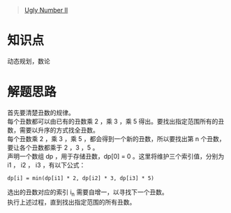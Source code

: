 > [Ugly Number II](https://leetcode.com/problems/ugly-number-ii/description/)

# 知识点
动态规划，数论

# 解题思路
首先要清楚丑数的规律。  
每个丑数都可以由已有的丑数乘 2 ，乘 3 ，乘 5 得出。要找出指定范围所有的丑数，需要以升序的方式找全丑数。  
每个丑数乘 2 ，乘 3 ，乘 5 ，都会得到一个新的丑数，所以要找出第 n 个丑数，要让各个丑数都乘于 2 ，3 ，5 。  
声明一个数组 dp ，用于存储丑数，dp[0] = 0 。这里将维护三个索引值，分别为 i1 ， i2 ， i3 ，有以下公式：
```
dp[i] = min(dp[i1] * 2, dp[i2] * 3, dp[i3] * 5)
```
选出的丑数对应的索引 i<sub>n</sub> 需要自增一，以寻找下一个丑数。  
执行上述过程，直到找出指定范围的所有丑数。